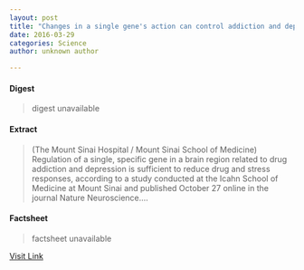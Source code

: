 ```yaml
---
layout: post
title: "Changes in a single gene's action can control addiction and depression-related behaviors"
date: 2016-03-29
categories: Science
author: unknown author

---
```



#### Digest
>digest unavailable

#### Extract
>(The Mount Sinai Hospital / Mount Sinai School of Medicine) Regulation of a single, specific gene in a brain region related to drug addiction and depression is sufficient to reduce drug and stress responses, according to a study conducted at the Icahn School of Medicine at Mount Sinai and published October 27 online in the journal Nature Neuroscience....

#### Factsheet
>factsheet unavailable

[Visit Link](http://www.eurekalert.org/pub_releases/2014-11/tmsh-cia111014.php)


